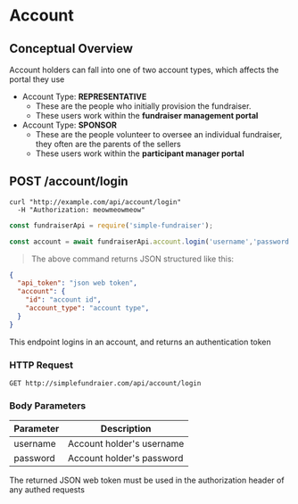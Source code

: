 # Account


## Conceptual Overview

Account holders can fall into one of two account types, which affects the portal they use

* Account Type: **REPRESENTATIVE**
  * These are the people who initially provision the fundraiser.
  * These users work within the **fundraiser management portal**
* Account Type: **SPONSOR**
  * These are the people volunteer to oversee an individual fundraiser, they often are the parents of the sellers
  * These users work within the **participant manager portal**

## POST /account/login

```shell
curl "http://example.com/api/account/login"
  -H "Authorization: meowmeowmeow"
```

```javascript
const fundraiserApi = require('simple-fundraiser');

const account = await fundraiserApi.account.login('username','password')
```

> The above command returns JSON structured like this:

```json
{
  "api_token": "json web token",
  "account": {
    "id": "account id",
    "account_type": "account type",
  }
}
```

This endpoint logins in an account, and returns an authentication token

### HTTP Request

`GET http://simplefundraier.com/api/account/login`

### Body Parameters

Parameter | Description
--------- | ------- 
username | Account holder's username
password | Account holder's password

<aside class="warning">
  The returned JSON web token must be used in the authorization header of any authed requests
</aside>